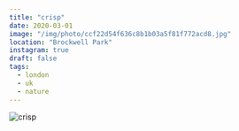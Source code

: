 ```yaml
---
title: "crisp"
date: 2020-03-01
image: "/img/photo/ccf22d54f636c8b1b03a5f81f772acd8.jpg"
location: "Brockwell Park"
instagram: true
draft: false
tags:
  - london
  - uk
  - nature
---
```


![crisp](/img/photo/ccf22d54f636c8b1b03a5f81f772acd8.jpg)
